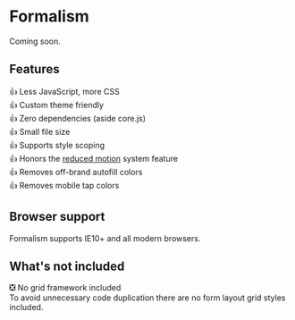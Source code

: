 # Formalism

Coming soon.

## Features

👍 Less JavaScript, more CSS<br>
👍 Custom theme friendly<br>
👍 Zero dependencies (aside core.js)<br>
👍 Small file size<br>
👍 Supports style scoping<br>
👍 Honors the [reduced motion](https://developer.mozilla.org/en-US/docs/Web/CSS/@media/prefers-reduced-motion) system feature<br>
👍 Removes off-brand autofill colors<br>
👍 Removes mobile tap colors<br>

## Browser support

Formalism supports IE10+ and all modern browsers.

## What's not included

❎ No grid framework included<br>
To avoid unnecessary code duplication there are no form layout grid styles included.
